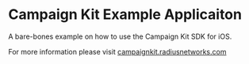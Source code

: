 # Campaign Kit Example Applicaiton

A bare-bones example on how to use the Campaign Kit SDK for iOS.

For more information please visit [campaignkit.radiusnetworks.com](http://campaignkit.radiusnetworks.com/)

